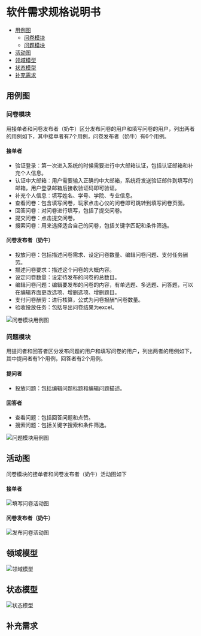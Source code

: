 # 软件需求规格说明书

+ [用例图](#用例图)
  + [问卷模块](#问卷模块)
  + [问题模块](#问题模块)
+ [活动图](#活动图)
+ [领域模型](#领域模型)
+ [状态模型](#状态模型)
+ [补充需求](#补充需求)



## <span id="用例图">用例图</span>

### <span id="问卷模块">问卷模块</span>

用接单者和问卷发布者（奶牛）区分发布问卷的用户和填写问卷的用户，列出两者的用例如下，其中接单者有7个用例，问卷发布者（奶牛）有6个用例。

#### 接单者

+ 验证登录：第一次进入系统的时候需要进行中大邮箱认证，包括认证邮箱和补充个人信息。
+ 认证中大邮箱：用户需要输入正确的中大邮箱，系统将发送验证邮件到填写的邮箱，用户登录邮箱后接收验证码即可验证。
+ 补充个人信息：填写姓名、学号、学院、专业信息。
+ 查看问卷：包含填写问卷，玩家点击心仪的问卷即可跳转到填写问卷页面。
+ 回答问卷：对问卷进行填写，包括了提交问卷。
+ 提交问卷：点击提交问卷。
+ 搜索问卷：用来选择适合自己的问卷，包括关键字匹配和条件筛选。

#### 问卷发布者（奶牛）

+ 投放问卷：包括描述问卷需求、设定问卷数量、编辑问卷问题、支付任务酬劳。
+ 描述问卷要求：描述这个问卷的大概内容。
+ 设定问卷数量：设定待发布的问卷的总数目。
+ 编辑问卷问题：编辑要发布的问卷的内容，有单选题、多选题、问答题，可以在编辑界面更改选项、增删选项、增删题目。
+ 支付问卷酬劳：进行核算，公式为问卷报酬*问卷数量。
+ 验收投放任务：包括导出问卷结果为excel。

![问卷模块用例图](https://github.com/swsad/MoneyMeow_Final/raw/master/imgs/4-软件需求规格说明书/问卷模块用例图.png)

### <span id="问题模块">问题模块</span>

用提问者和回答者区分发布问题的用户和填写问卷的用户，列出两者的用例如下，其中提问者有1个用例，回答者有2个用例。

#### 提问者

+ 投放问题：包括编辑问题标题和编辑问题描述。

#### 回答者

+ 查看问题：包括回答问题和点赞。
+ 搜索问题：包括关键字搜索和条件筛选。

![问题模块用例图](https://github.com/swsad/MoneyMeow_Final/raw/master/imgs/4-软件需求规格说明书/问题模块用例图.jpg)



## <span id="活动图">活动图</span>

问卷模块的接单者和问卷发布者（奶牛）活动图如下

#### 接单者

![填写问卷活动图](https://github.com/swsad/MoneyMeow_Final/raw/master/imgs/4-软件需求规格说明书/填写问卷活动图.jpg)

#### 问卷发布者（奶牛）

![发布问卷活动图](https://github.com/swsad/MoneyMeow_Final/raw/master/imgs/4-软件需求规格说明书/发布问卷活动图.jpg)



## <span id="领域模型">领域模型</span>

![领域模型](https://github.com/swsad/MoneyMeow_Final/raw/master/imgs/4-软件需求规格说明书/领域模型.png)



## <span id="状态模型">状态模型</span>

![状态模型](https://github.com/swsad/MoneyMeow_Final/raw/master/imgs/4-软件需求规格说明书/状态模型.png)



## <span id="补充需求">补充需求</span>



